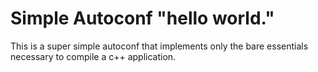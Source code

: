 # Simple Autoconf "hello world."
This is a super simple autoconf that implements only the
bare essentials necessary to compile a c++ application.
